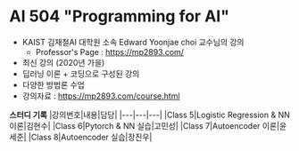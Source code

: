 # AI 504 "Programming for AI"
- KAIST 김재철AI 대학원 소속 Edward Yoonjae choi 교수님의 강의
    - Professor's Page : https://mp2893.com/
- 최신 강의 (2020년 가을)
- 딥러닝 이론 + 코딩으로 구성된 강의
- 다양한 방법론 수업
- 강의자료 : https://mp2893.com/course.html


**스터디 기록**
|강의번호|내용|담당|
|---|---|---|
|Class 5|Logistic Regression & NN 이론|김현수|
|Class 6|Pytorch & NN 실습|고민성|
|Class 7|Autoencoder 이론|윤세준|
|Class 8|Autoencoder 실습|장진우|

